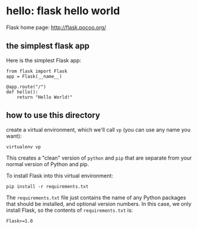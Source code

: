 # hello: flask hello world

Flask home page: <http://flask.pocoo.org/>

## the simplest flask app

Here is the simplest Flask app:

```
from flask import Flask
app = Flask(__name__)

@app.route("/")
def hello():
    return "Hello World!"
```

## how to use this directory

create a virtual environment, which we'll call `vp` (you can use any name you want):

```
virtualenv vp
```

This creates a "clean" version of `python` and `pip` that are separate from your 
normal version of Python and pip.

To install Flask into this virtual environment:

```
pip install -r requirements.txt
```

The `requirements.txt` file just contains the name of any Python packages
that should be installed, and optional version numbers. In this case, we
only install Flask, so the contents of `requirements.txt` is:

```
Flask>=1.0
``` 

